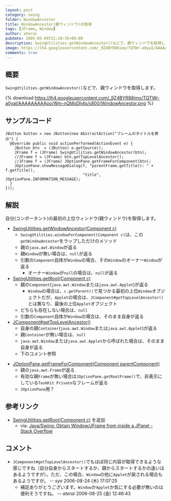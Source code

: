 ```yaml
---
layout: post
category: swing
folder: WindowAncestor
title: WindowAncestor(親ウィンドウ)の取得
tags: [JFrame, Window]
author: aterai
pubdate: 2005-05-09T21:28:35+09:00
description: SwingUtilities.getWindowAncestor()などで、親ウィンドウを取得します。
image: https://lh4.googleusercontent.com/_9Z4BYR88imo/TQTWr-a0yaI/AAAAAAAAApo/Wm-nQMxDh4s/s800/WindowAncestor.png
comments: true
---
```

## 概要
`SwingUtilities.getWindowAncestor()`などで、親ウィンドウを取得します。

{% download https://lh4.googleusercontent.com/_9Z4BYR88imo/TQTWr-a0yaI/AAAAAAAAApo/Wm-nQMxDh4s/s800/WindowAncestor.png %}

## サンプルコード
<pre class="prettyprint"><code>JButton button = new JButton(new AbstractAction("フレームのタイトルを表示") {
  @Override public void actionPerformed(ActionEvent e) {
    JButton btn  = (JButton) e.getSource();
    JFrame f = (JFrame) SwingUtilities.getWindowAncestor(btn);
    //JFrame f = (JFrame) btn.getTopLevelAncestor();
    //JFrame f = (JFrame) JOptionPane.getFrameForComponent(btn);
    JOptionPane.showMessageDialog(f, "parentFrame.getTitle(): " + f.getTitle(),
                                  "title", JOptionPane.INFORMATION_MESSAGE);
  }
}));
</code></pre>

## 解説
自分(コンポーネント)の最初の上位ウィンドウ(親ウィンドウ)を取得します。

- [SwingUtilities.getWindowAncestor(Component c)](https://docs.oracle.com/javase/jp/8/docs/api/javax/swing/SwingUtilities.html#getWindowAncestor-java.awt.Component-)
    - `SwingUtilities.windowForComponent(Component c)`は、この`getWindowAncestor`をラップしただけのメソッド
    - 親の`java.awt.Window`が返る
    - 親`Window`が無い場合は、`null`が返る
    - 引数の`Component`自体が`Window`の場合、その`Window`のオーナー`Window`が返る
        - オーナー`Window`が`null`の場合は、`null`が返る
- [SwingUtilities.getRoot(Component c)](https://docs.oracle.com/javase/jp/8/docs/api/javax/swing/SwingUtilities.html#getRoot-java.awt.Component-)
    - 親の`Component`(`java.awt.Window`または`java.awt.Applet`)が返る
        - `Window`の場合は、`c.getParent()`で見つかる最初の上位`Window`オブジェクトだが、`Applet`の場合は、`JComponent#getTopLevelAncestor()`とは異なり、最後の上位`Applet`オブジェクト
    - どちらも存在しない場合は、`null`
    - 引数の`Component`自体が`Window`の場合は、そのまま自身が返る
- [JComponent#getTopLevelAncestor()](https://docs.oracle.com/javase/jp/8/docs/api/javax/swing/JComponent.html#getTopLevelAncestor--)
    - 自身の親`Container`(`java.awt.Window`または`java.awt.Applet`)が返る
    - 親`Container`が無い場合は、`null`
    - `java.awt.Window`または`java.awt.Applet`から呼ばれた場合は、そのまま自身が返る
    - 下のコメント参照

<!-- dummy comment line for breaking list -->

- [JOptionPane.getFrameForComponent(Component parentComponent)](https://docs.oracle.com/javase/jp/8/docs/api/javax/swing/JOptionPane.html#getFrameForComponent-java.awt.Component-)
    - 親の`java.awt.Frame`が返る
    - 有効な親`Frame`が無い場合は`JOptionPane.getRootFrame()`で、非表示にしている`TookKit Private`なフレームが返る
    - `JOptionPane`用？

<!-- dummy comment line for breaking list -->

## 参考リンク
- [SwingUtilities.getRoot(Component c)](https://docs.oracle.com/javase/jp/8/docs/api/javax/swing/SwingUtilities.html#getRoot-java.awt.Component-) を追加
    - via: [Java/Swing: Obtain Window/JFrame from inside a JPanel - Stack Overflow](https://stackoverflow.com/questions/9650874/java-swing-obtain-window-jframe-from-inside-a-jpanel)

<!-- dummy comment line for breaking list -->

## コメント
- `JComponent#getTopLevelAncestor()`でもほぼ同じ内容が取得できるような感じですね（自分自身からスタートするか、親からスタートするかの違いはあるようですが）。ただ、この場合、`Window`の他に`Applet`が戻される場合もあるようですが。 -- *syo* 2006-08-24 (木) 17:07:25
    - 補足ありがとうございます。`Window`か`Applet`か気にする必要が無いのは便利そうですね。 -- *aterai* 2006-08-25 (金) 12:46:43

<!-- dummy comment line for breaking list -->
